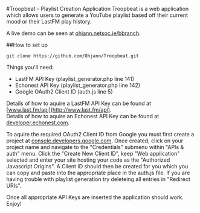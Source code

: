 #Troopbeat - Playlist Creation Application
Troopbeat is a web application which allows users to generate a YouTube playlist based off their current mood or their LastFM play history.

A live demo can be seen at [ohjann.netsoc.ie/bbranch](http://ohjann.netsoc.ie/bbranch).

##How to set up

`git clone https://github.com/Ohjann/Troopbeat.git`

Things you'll need:

- LastFM API Key (playlist_generator.php line 141)
- Echonest API Key (playlist_generator.php line 142)
- Google OAuth2 Client ID (auth.js line 5)

Details of how to aquire a LastFM API Key can be found at [www.last.fm/api](http://www.last.fm/api).
</br>Details of how to aquire an Echonest API Key can be found at [developer.echonest.com](http://developer.echonest.com/).

To aquire the required OAuth2 Client ID from Google you must first create a project at [console.developers.google.com](https://console.developers.google.com). Once created, click on your project name and navigate to the "Credentials" submenu within "APIs & auth" menu. Click the "Create New Client ID", keep "Web application" selected and enter your site hosting your code as the "Authorized Javascript Origins". A Client ID should then be created for you which you can copy and paste into the appropriate place in the auth.js file. If you are having trouble with playlist generation try deleteing all entries in "Redirect URIs".

Once all appropriate API Keys are inserted the application should work. <br/>Enjoy!

